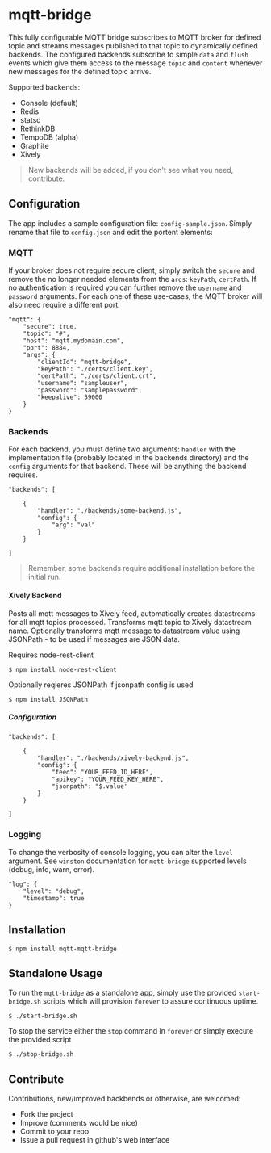 # mqtt-bridge

This fully configurable MQTT bridge subscribes to MQTT broker for defined topic and streams messages published to that topic to dynamically defined backends. The configured backends subscribe to simple `data` and `flush` events which give them access to the message `topic` and `content` whenever new messages for the defined topic arrive. 

Supported backends:

* Console (default)
* Redis
* statsd
* RethinkDB
* TempoDB (alpha)
* Graphite
* Xively 

> New backends will be added, if you don't see what you need, contribute. 

## Configuration

The app includes a sample configuration file: `config-sample.json`. Simply rename that file to `config.json` and edit the portent elements:
    
### MQTT

If your broker does not require secure client, simply switch the `secure` and remove the no longer needed elements from the `args`: `keyPath`, `certPath`. If no authentication is required you can further remove the `username` and `password` arguments. For each one of these use-cases, the MQTT broker will also need require a different port.

	"mqtt": {
		"secure": true,
		"topic": "#",
		"host": "mqtt.mydomain.com",
		"port": 8884,
		"args": {
			"clientId": "mqtt-bridge",
			"keyPath": "./certs/client.key",
			"certPath": "./certs/client.crt",
			"username": "sampleuser",
			"password": "samplepassword",
			"keepalive": 59000
		}
	}

### Backends

For each backend, you must define two arguments: `handler` with the implementation file (probably located in the backends directory) and the `config` arguments for that backend. These will be anything the backend requires.

    "backends": [
    
    	{
			"handler": "./backends/some-backend.js",
			"config": {
				"arg": "val"
			}
    	}
    
    ]
    
> Remember, some backends require additional installation before the initial run.

#### Xively Backend

Posts all mqtt messages to Xively feed, automatically creates datastreams for all mqtt topics processed.
Transforms mqtt topic to Xively datastream name.
Optionally transforms mqtt message to datastream value using JSONPath - to be used if messages are JSON data.

Requires node-rest-client

    $ npm install node-rest-client

Optionally reqieres JSONPath if jsonpath config is used

    $ npm install JSONPath


##### Configuration

	"backends": [
	
		{
			"handler": "./backends/xively-backend.js",
			"config": {
				"feed": "YOUR_FEED_ID_HERE",  
				"apikey": "YOUR_FEED_KEY_HERE",
				"jsonpath": "$.value'
			}
		}
		
	]

### Logging

To change the verbosity of console logging, you can alter the `level` argument. See `winston` documentation for `mqtt-bridge` supported levels (debug, info, warn, error).

    "log": {
		"level": "debug",
		"timestamp": true
    }


## Installation

    $ npm install mqtt-mqtt-bridge
    
## Standalone Usage

To run the `mqtt-bridge` as a standalone app, simply use the provided `start-bridge.sh` scripts which will provision `forever` to assure continuous uptime. 

    $ ./start-bridge.sh
    
To stop the service either the `stop` command in `forever` or simply execute the provided script

    $ ./stop-bridge.sh

## Contribute

Contributions, new/improved backbends or otherwise, are welcomed:

* Fork the project
* Improve (comments would be nice)
* Commit to your repo
* Issue a pull request in github's web interface



